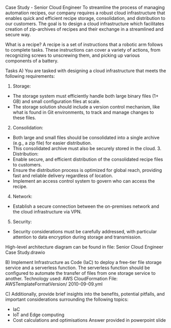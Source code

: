 Case Study - Senior Cloud Engineer
To streamline the process of managing automation recipes, our company requires a robust cloud infrastructure that enables quick and efficient recipe storage, consolidation, and distribution to our customers. The goal is to design a cloud infrastructure which facilitates creation of zip-archives of recipes and their exchange in a streamlined and secure way.

What is a recipe?
A recipe is a set of instructions that a robotic arm follows to complete tasks. These instructions can cover a variety of actions, from recognizing screws to unscrewing them, and picking up various components of a battery.

Tasks
A) You are tasked with designing a cloud infrastructure that meets the following requirements:
1. Storage:
- The storage system must efficiently handle both large binary files (1+ GB) and small configuration files at scale.
- The storage solution should include a version control mechanism, like what is found in Git environments, to track and manage changes to these files.
2. Consolidation:
- Both large and small files should be consolidated into a single archive (e.g., a zip file) for easier distribution.
- This consolidated archive must also be securely stored in the cloud. 3. Distribution:
- Enable secure, and efficient distribution of the consolidated recipe files to customers.
- Ensure the distribution process is optimized for global reach, providing fast and
reliable delivery regardless of location.
- Implement an access control system to govern who can access the recipe.
 4. Network:
- Establish a secure connection between the on-premises network and the cloud
infrastructure via VPN.
5. Security:
- Security considerations must be carefully addressed, with particular attention to data
encryption during storage and transmission.

High-level architecture diagram can be found in file: Senior Cloud Engineer Case Study.drawio

B) Implement Infrastructure as Code (IaC) to deploy a free-tier file storage service and a serverless function. The serverless function should be configured to automate the transfer of files from one storage service to another.
Technology used: AWS CloudFormation
File: AWSTemplateFormatVersion/ 2010-09-09.yml

C) Additionally, provide brief insights into the benefits, potential pitfalls, and important considerations surrounding the following topics:
- IaC
- IoT and Edge computing
- Cost calculations and optimisations
Answer provided in powerpoint slide
